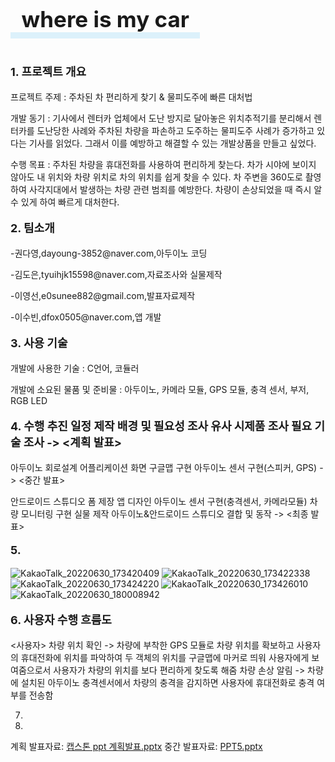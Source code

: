 <!DOCTYPE html>
<html lang="en">
<head>
    <meta charset="UTF-8">
    <meta http-equiv="X-UA-Compatible" content="IE=edge">
    <meta name="viewport" content="width=device-width, initial-scale=1.0">
    <title>Document</title>
</head>
<body>
    <p><span style="border-bottom: 10px solid #dcf1fb; padding: 0 0 0 0.5em; font-size:35px; font-weight:bold;">where is my car&nbsp&nbsp</span></p>
<br>
<p style= "font-size:18px; font-weight:bold;";>1. 프로젝트 개요<br></p>
프로젝트 주제 : 주차된 차 편리하게 찾기 & 물피도주에 빠른 대처법<br>
<p>개발 동기 : 기사에서 렌터카 업체에서 도난 방지로 달아놓은 위치추적기를 분리해서 렌터카를 도난당한 사례와 주차된 차량을 파손하고 도주하는 물피도주 사례가 증가하고 있다는 기사를 읽었다. 그래서 이를 예방하고 해결할 수 있는 개발상품을 만들고 싶었다.</p>
<p>수행 목표 : 주차된 차량을 휴대전화를 사용하여 편리하게 찾는다. 차가 시야에 보이지 않아도 내 위치와 차량 위치로 차의 위치를 쉽게 찾을 수 있다. 차 주변을 360도로 촬영하여 사각지대에서 발생하는 차량 관련 범죄를 예방한다. 차량이 손상되었을 때 즉시 알 수 있게 하여 빠르게 대처한다.</p>

<p style= "font-size:18px; font-weight:bold;";>2. 팀소개<br></p>
<p></p>-권다영,dayoung-3852@naver.com,아두이노 코딩 </p>
<p>-김도은,tyuihjk15598@naver.com,자료조사와 실물제작 </p>
<p>-이영선,e0sunee882@gmail.com,발표자료제작</p> 
-이수빈,dfox0505@naver.com,앱 개발 </p>

<p style= "font-size:18px; font-weight:bold;";>3. 사용 기술<br></p>
개발에 사용한 기술 : C언어, 코듈러<br>
<p>개발에 소요된 물품 및 준비물 : 아두이노, 카메라 모듈, GPS 모듈, 충격 센서, 부저, RGB LED</p>

<p style= "font-size:18px; font-weight:bold;";>4. 수행 추진 일정 제작 배경 및 필요성 조사 유사 시제품 조사 필요 기술 조사 -> <계획 발표></br></p>
<p>아두이노 회로설계 어플리케이션 화면 구글맵 구현 아두이노 센서 구현(스피커, GPS) -> <중간 발표></p>
안드로이드 스튜디오 폼 제장 앱 디자인 아두이노 센서 구현(충격센서, 카메라모듈) 차량 모니터링 구현 실물 제작 아두이노&안드로이드 스튜디오 결합 및 동작 -> <최종 발표>



<p style= "font-size:18px; font-weight:bold;";>5. <br></p>
    
![KakaoTalk_20220630_173420409](https://user-images.githubusercontent.com/102715716/176637442-66d36f3d-a4dd-45b7-b6a0-db752004c153.jpg)
![KakaoTalk_20220630_173422338](https://user-images.githubusercontent.com/102715716/176637554-e49cff9b-25d9-41ea-bcbb-6db2a03f3bae.jpg)
![KakaoTalk_20220630_173424220](https://user-images.githubusercontent.com/102715716/176637658-3d5a586b-2dd2-476b-8b5f-2cf2909347ac.jpg)
![KakaoTalk_20220630_173426010](https://user-images.githubusercontent.com/102715716/176637667-35c35b7e-adb6-4662-b89e-c8524e68bcf9.jpg)
![KakaoTalk_20220630_180008942](https://user-images.githubusercontent.com/102715716/176637692-ac809f0c-23cf-4c0d-a90c-63435a3d0343.jpg)<br>

<p style= "font-size:18px; font-weight:bold;";>6. 사용자 수행 흐름도<br></p>
<사용자>
차량 위치 확인 -> 차량에 부착한 GPS 모듈로 차량 위치를 확보하고 사용자의 휴대전화에 위치를 
파악하여 두 객체의 위치를 구글맵에 마커로 띄워 사용자에게 보여줌으로서 사용자가 차량의 위치를
보다 편리하게 찾도록 해줌
차량 손상 알림 -> 차량에 설치된 아두이노 충격센서에서 차량의 충격을 감지하면 사용자에 휴대전화로 
충격 여부를 전송함


7.


8.

계획 발표자료: [캡스톤 ppt 계획발표.pptx](https://github.com/ddddyoung/wmc/files/9018282/ppt.pptx)
중간 발표자료: [PPT5.pptx](https://github.com/ddddyoung/wmc/files/9018307/PPT5.pptx)
